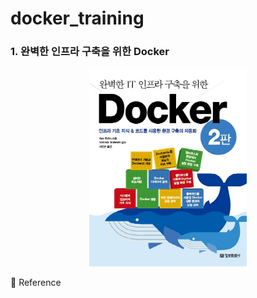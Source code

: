 # docker_training

### 1. 완벽한 인프라 구축을 위한 Docker

<p align="center">
<img src="img/docker.jpeg" width="50%" height="50%">
</p>

📎 Reference
